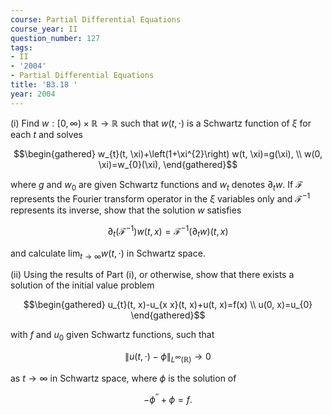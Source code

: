 ```yaml
---
course: Partial Differential Equations
course_year: II
question_number: 127
tags:
- II
- '2004'
- Partial Differential Equations
title: 'B3.18 '
year: 2004
---
```



(i) Find $w:[0, \infty) \times \mathbb{R} \longrightarrow \mathbb{R}$ such that $w(t, \cdot)$ is a Schwartz function of $\xi$ for each $t$ and solves

$$\begin{gathered}
w_{t}(t, \xi)+\left(1+\xi^{2}\right) w(t, \xi)=g(\xi), \\
w(0, \xi)=w_{0}(\xi),
\end{gathered}$$

where $g$ and $w_{0}$ are given Schwartz functions and $w_{t}$ denotes $\partial_{t} w$. If $\mathcal{F}$ represents the Fourier transform operator in the $\xi$ variables only and $\mathcal{F}^{-1}$ represents its inverse, show that the solution $w$ satisfies

$$\partial_{t}\left(\mathcal{F}^{-1}\right) w(t, x)=\mathcal{F}^{-1}\left(\partial_{t} w\right)(t, x)$$

and calculate $\lim _{t \rightarrow \infty} w(t, \cdot)$ in Schwartz space.

(ii) Using the results of Part (i), or otherwise, show that there exists a solution of the initial value problem

$$\begin{gathered}
u_{t}(t, x)-u_{x x}(t, x)+u(t, x)=f(x) \\
u(0, x)=u_{0}
\end{gathered}$$

with $f$ and $u_{0}$ given Schwartz functions, such that

$$\|u(t, \cdot)-\phi\|_{L^{\infty}(\mathbb{R})} \longrightarrow 0$$

as $t \rightarrow \infty$ in Schwartz space, where $\phi$ is the solution of

$$-\phi^{\prime \prime}+\phi=f .$$